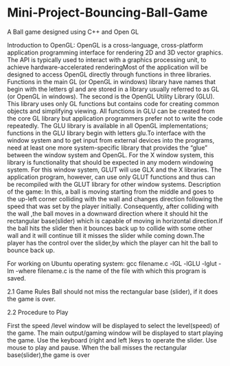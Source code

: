 # Mini-Project-Bouncing-Ball-Game
A Ball game designed using C++ and Open GL

Introduction to OpenGL:
OpenGL is a cross-language, cross-platform application programming interface for rendering 2D and 3D vector graphics. The API is typically used to interact with a graphics processing unit, to achieve hardware-accelerated renderingMost of the application will be designed to access OpenGL directly through functions in three libraries. Functions in the main GL (or OpenGL in windows) library have names that begin with the letters gl and are stored in a library usually referred to as GL (or OpenGL in windows). The second is the OpenGL Utility Library (GLU). This library uses only GL functions but contains code for creating common objects and simplifying viewing. All functions in GLU can be created from the core GL library but application programmers prefer not to write the code repeatedly. The GLU library is available in all OpenGL implementations; functions in the GLU library begin with letters glu.To interface with the window system and to get input from external devices into the
programs, need at least one more system-specific library that provides the “glue” between the window system and OpenGL. For the X window system, this library is functionality that should be expected in any modern windowing system. For this window system, GLUT will use GLX and the X libraries. The application program, however, can use only GLUT functions and thus can be recompiled with the GLUT library for other window systems.
Description of the game:
In this, a ball is moving starting from the middle and goes to the up-left corner colliding with the wall and changes direction following the speed that was set by the player initially. Consequently, after colliding with the wall ,the ball moves in a downward direction where it should hit the rectangular base(slider) which is capable of moving in horizontal direction.If the ball hits the slider then it bounces back up to collide with some other wall and it will continue till it misses the slider while coming down.The player has the control over the slider,by which the player can hit the ball to bounce back up.

For working on Ubuntu operating system:
gcc filename.c -lGL -lGLU -lglut -lm
-where filename.c is the name of the file with which this program is
saved.

2.1 Game Rules
Ball should not miss the rectangular base (slider), if it does the game is over.

2.2 Procedure to Play

First the speed /level window will be displayed to select the level(speed) of the game.
The main output/gaming window will be displayed to start playing the game.
Use the keyboard (right and left )keys to operate the slider.
Use mouse to play and pause.
When the ball misses the rectangular base(slider),the game is over
